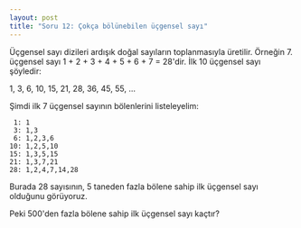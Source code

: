 ```yaml
---
layout: post
title: "Soru 12: Çokça bölünebilen üçgensel sayı"
---
```


Üçgensel sayı dizileri ardışık doğal sayıların toplanmasıyla üretilir. Örneğin 7. üçgensel sayı 1 + 2 + 3 + 4 + 5 + 6 + 7 = 28'dir. İlk 10 üçgensel sayı şöyledir:

1, 3, 6, 10, 15, 21, 28, 36, 45, 55, ...

Şimdi ilk 7 üçgensel sayının bölenlerini listeleyelim:

     1: 1
     3: 1,3
     6: 1,2,3,6
    10: 1,2,5,10
    15: 1,3,5,15
    21: 1,3,7,21
    28: 1,2,4,7,14,28

Burada 28 sayısının, 5 taneden fazla bölene sahip ilk üçgensel sayı olduğunu görüyoruz.

Peki 500'den fazla bölene sahip ilk üçgensel sayı kaçtır?
